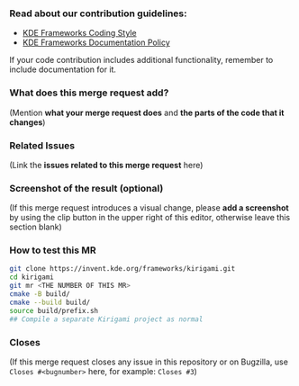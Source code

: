 ### Read about our contribution guidelines:

* [KDE Frameworks Coding Style](https://community.kde.org/Policies/Frameworks_Coding_Style)
* [KDE Frameworks Documentation Policy](https://community.kde.org/Frameworks/Frameworks_Documentation_Policy)

If your code contribution includes additional functionality, remember to include documentation for it.

### What does this merge request add?

(Mention **what your merge request does** and **the parts of the code that it changes**)

### Related Issues

(Link the **issues related to this merge request** here)

### Screenshot of the result (optional)

(If this merge request introduces a visual change, please **add a screenshot** by using the clip button in the upper right of this editor, otherwise leave this section blank)

### How to test this MR

```bash
git clone https://invent.kde.org/frameworks/kirigami.git
cd kirigami
git mr <THE NUMBER OF THIS MR>
cmake -B build/
cmake --build build/
source build/prefix.sh
## Compile a separate Kirigami project as normal
```

### Closes

(If this merge request closes any issue in this repository or on Bugzilla, use `Closes #<bugnumber>` here, for example: `Closes #3`)
